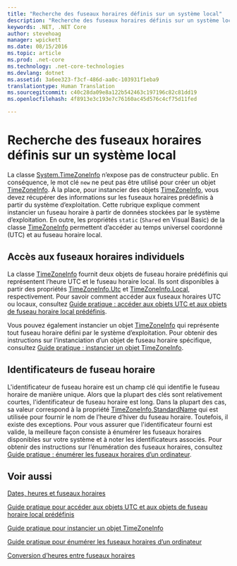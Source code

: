 ```yaml
---
title: "Recherche des fuseaux horaires définis sur un système local"
description: "Recherche des fuseaux horaires définis sur un système local"
keywords: .NET, .NET Core
author: stevehoag
manager: wpickett
ms.date: 08/15/2016
ms.topic: article
ms.prod: .net-core
ms.technology: .net-core-technologies
ms.devlang: dotnet
ms.assetid: 3a6ee323-f3cf-486d-aa0c-103931f1eba9
translationtype: Human Translation
ms.sourcegitcommit: c40c28da09e8a122b542463c197196c82c81dd19
ms.openlocfilehash: 4f8913e3c193e7c76160ac45d576c4cf75d11fed

---
```


# <a name="finding-the-time-zones-defined-on-a-local-system"></a>Recherche des fuseaux horaires définis sur un système local

La classe [System.TimeZoneInfo](xref:System.TimeZoneInfo) n’expose pas de constructeur public. En conséquence, le mot clé `new` ne peut pas être utilisé pour créer un objet [TimeZoneInfo](xref:System.TimeZoneInfo). À la place, pour instancier des objets [TimeZoneInfo](xref:System.TimeZoneInfo), vous devez récupérer des informations sur les fuseaux horaires prédéfinis à partir du système d’exploitation. Cette rubrique explique comment instancier un fuseau horaire à partir de données stockées par le système d’exploitation. En outre, les propriétés `static` (`Shared` en Visual Basic) de la classe [TimeZoneInfo](xref:System.TimeZoneInfo) permettent d’accéder au temps universel coordonné (UTC) et au fuseau horaire local.

## <a name="accessing-individual-time-zones"></a>Accès aux fuseaux horaires individuels

La classe [TimeZoneInfo](xref:System.TimeZoneInfo) fournit deux objets de fuseau horaire prédéfinis qui représentent l’heure UTC et le fuseau horaire local. Ils sont disponibles à partir des propriétés [TimeZoneInfo.Utc](xref:System.TimeZoneInfo.Utc) et [TimeZoneInfo.Local](xref:System.TimeZoneInfo.Local), respectivement. Pour savoir comment accéder aux fuseaux horaires UTC ou locaux, consultez [Guide pratique : accéder aux objets UTC et aux objets de fuseau horaire local prédéfinis](access-utc-and-local.md). 

Vous pouvez également instancier un objet [TimeZoneInfo](xref:System.TimeZoneInfo) qui représente tout fuseau horaire défini par le système d’exploitation. Pour obtenir des instructions sur l’instanciation d’un objet de fuseau horaire spécifique, consultez [Guide pratique : instancier un objet TimeZoneInfo](instantiate-time-zone-info.md).

## <a name="time-zone-identifiers"></a>Identificateurs de fuseau horaire

L'identificateur de fuseau horaire est un champ clé qui identifie le fuseau horaire de manière unique. Alors que la plupart des clés sont relativement courtes, l'identificateur de fuseau horaire est long. Dans la plupart des cas, sa valeur correspond à la propriété [TimeZoneInfo.StandardName](xref:System.TimeZoneInfo.StandardName) qui est utilisée pour fournir le nom de l’heure d’hiver du fuseau horaire. Toutefois, il existe des exceptions. Pour vous assurer que l'identificateur fourni est valide, la meilleure façon consiste à énumérer les fuseaux horaires disponibles sur votre système et à noter les identificateurs associés. Pour obtenir des instructions sur l’énumération des fuseaux horaires, consultez [Guide pratique : énumérer les fuseaux horaires d’un ordinateur](enumerate-time-zones.md).

## <a name="see-also"></a>Voir aussi

[Dates, heures et fuseaux horaires](index.md)

[Guide pratique pour accéder aux objets UTC et aux objets de fuseau horaire local prédéfinis](access-utc-and-local.md)

[Guide pratique pour instancier un objet TimeZoneInfo](instantiate-time-zone-info.md)

[Guide pratique pour énumérer les fuseaux horaires d’un ordinateur](enumerate-time-zones.md)

[Conversion d’heures entre fuseaux horaires](converting-between-time-zones.md)


<!--HONumber=Nov16_HO1-->


